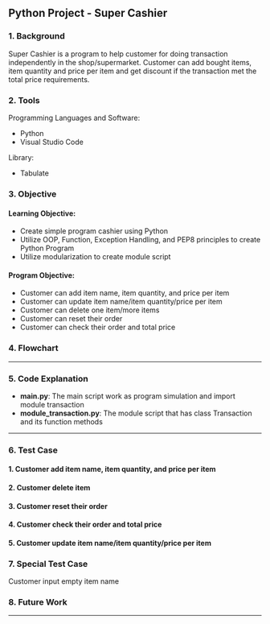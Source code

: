 ## Python Project - Super Cashier

### 1. Background

Super Cashier is a program to help customer for doing transaction independently in the shop/supermarket. Customer can add bought items, item quantity and price per item and get discount if the transaction met the total price requirements.

### 2. Tools
Programming Languages and Software:
- Python
- Visual Studio Code

Library:
- Tabulate

### 3. Objective

#### Learning Objective:
- Create simple program cashier using Python
- Utilize OOP, Function, Exception Handling, and PEP8 principles to create Python Program
- Utilize modularization to create module script

#### Program Objective:
- Customer can add item name, item quantity, and price per item
- Customer can update item name/item quantity/price per item
- Customer can delete one item/more items
- Customer can reset their order
- Customer can check their order and total price

### 4. Flowchart

---------------------------------

### 5. Code Explanation

- **main.py**: The main script work as program simulation and import module transaction
- **module_transaction.py**: The module script that has class Transaction and its function methods

---------------------------------

### 6. Test Case

#### 1. Customer add item name, item quantity, and price per item

#### 2. Customer delete item

#### 3. Customer reset their order

#### 4. Customer check their order and total price

#### 5. Customer update item name/item quantity/price per item

### 7. Special Test Case

Customer input empty item name

### 8. Future Work

----------------------------------




